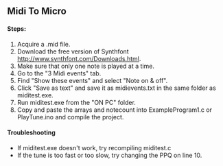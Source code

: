 ## Midi To Micro

#### Steps:
1. Acquire a .mid file.
2. Download the free version of Synthfont http://www.synthfont.com/Downloads.html.
3. Make sure that only one note is played at a time.
4. Go to the "3 Midi events" tab.
5. Find "Show these events" and select "Note on & off".
6. Click "Save as text" and save it as midievents.txt in the same folder as miditest.exe.
7. Run miditest.exe  from the "ON PC" folder.
8. Copy and paste the arrays and notecount into ExampleProgram1.c or PlayTune.ino and compile the project.


#### Troubleshooting
- If miditest.exe doesn't work, try recompiling miditest.c
- If the tune is too fast or too slow, try changing the PPQ on line 10.
